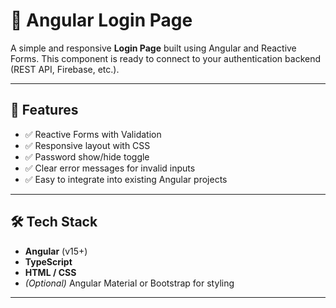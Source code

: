 # 🔐 Angular Login Page

A simple and responsive **Login Page** built using Angular and Reactive Forms. This component is ready to connect to your authentication backend (REST API, Firebase, etc.).

---

## 🚀 Features

- ✅ Reactive Forms with Validation
- ✅ Responsive layout with CSS
- ✅ Password show/hide toggle
- ✅ Clear error messages for invalid inputs
- ✅ Easy to integrate into existing Angular projects

---

## 🛠️ Tech Stack

- **Angular** (v15+)
- **TypeScript**
- **HTML / CSS**
- *(Optional)* Angular Material or Bootstrap for styling

---



